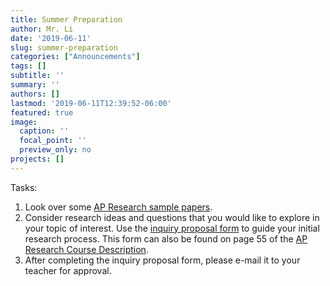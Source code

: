 ```yaml
---
title: Summer Preparation
author: Mr. Li
date: '2019-06-11'
slug: summer-preparation
categories: ["Announcements"]
tags: []
subtitle: ''
summary: ''
authors: []
lastmod: '2019-06-11T12:39:52-06:00'
featured: true
image:
  caption: ''
  focal_point: ''
  preview_only: no
projects: []
---
```


Tasks:

1. Look over some [AP Research sample papers](/ap-research/publication/#7).
2. Consider research ideas and questions that you would like to explore in your topic of interest. Use the [inquiry proposal form](/ap-research/publication/inquiry) to guide your initial research process. This form can also be found on page 55 of the [AP Research Course Description](https://apcentral.collegeboard.org/pdf/ap-research-course-and-exam-description.pdf).
3. After completing the inquiry proposal form, please e-mail it to your teacher for approval.
